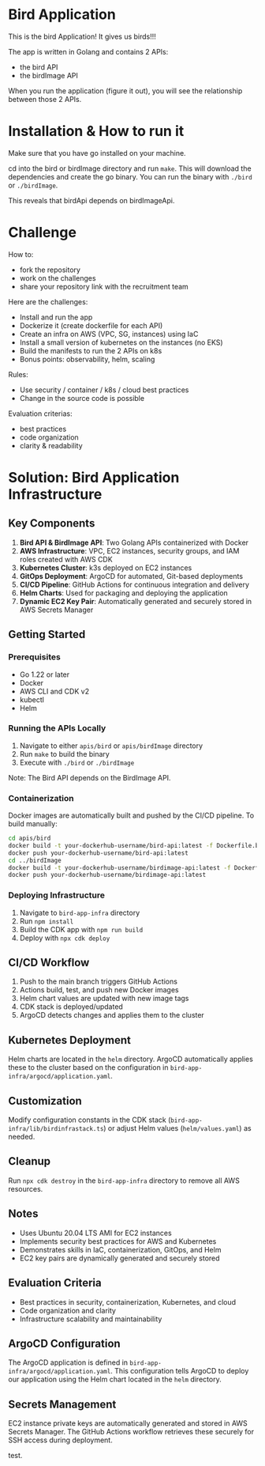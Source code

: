 # Bird Application

This is the bird Application! It gives us birds!!!

The app is written in Golang and contains 2 APIs:
- the bird API
- the birdImage API

When you run the application (figure it out), you will see the relationship between those 2 APIs.

# Installation & How to run it

Make sure that you have go installed on your machine.

cd into the bird or birdImage directory and run `make`. This will download the dependencies and create the go binary. 
You can run the binary with `./bird` or `./birdImage`.

This reveals that birdApi depends on birdImageApi.

# Challenge

How to:
- fork the repository
- work on the challenges
- share your repository link with the recruitment team

Here are the challenges:
- Install and run the app
- Dockerize it (create dockerfile for each API)
- Create an infra on AWS (VPC, SG, instances) using IaC
- Install a small version of kubernetes on the instances (no EKS)
- Build the manifests to run the 2 APIs on k8s 
- Bonus points: observability, helm, scaling

Rules:
- Use security / container / k8s / cloud best practices
- Change in the source code is possible

Evaluation criterias:
- best practices
- code organization
- clarity & readability

# Solution: Bird Application Infrastructure

## Key Components

1. **Bird API & BirdImage API**: Two Golang APIs containerized with Docker
2. **AWS Infrastructure**: VPC, EC2 instances, security groups, and IAM roles created with AWS CDK
3. **Kubernetes Cluster**: k3s deployed on EC2 instances
4. **GitOps Deployment**: ArgoCD for automated, Git-based deployments
5. **CI/CD Pipeline**: GitHub Actions for continuous integration and delivery
6. **Helm Charts**: Used for packaging and deploying the application
7. **Dynamic EC2 Key Pair**: Automatically generated and securely stored in AWS Secrets Manager

## Getting Started

### Prerequisites

- Go 1.22 or later
- Docker
- AWS CLI and CDK v2
- kubectl
- Helm

### Running the APIs Locally

1. Navigate to either `apis/bird` or `apis/birdImage` directory
2. Run `make` to build the binary
3. Execute with `./bird` or `./birdImage`

Note: The Bird API depends on the BirdImage API.

### Containerization

Docker images are automatically built and pushed by the CI/CD pipeline. To build manually:

```bash
cd apis/bird
docker build -t your-dockerhub-username/bird-api:latest -f Dockerfile.bird-api .
docker push your-dockerhub-username/bird-api:latest
cd ../birdImage
docker build -t your-dockerhub-username/birdimage-api:latest -f Dockerfile.birdimage-api .
docker push your-dockerhub-username/birdimage-api:latest
```

### Deploying Infrastructure

1. Navigate to `bird-app-infra` directory
2. Run `npm install`
3. Build the CDK app with `npm run build`
4. Deploy with `npx cdk deploy`

## CI/CD Workflow

1. Push to the main branch triggers GitHub Actions
2. Actions build, test, and push new Docker images
3. Helm chart values are updated with new image tags
4. CDK stack is deployed/updated
5. ArgoCD detects changes and applies them to the cluster

## Kubernetes Deployment

Helm charts are located in the `helm` directory. ArgoCD automatically applies these to the cluster based on the configuration in `bird-app-infra/argocd/application.yaml`.

## Customization

Modify configuration constants in the CDK stack (`bird-app-infra/lib/birdinfrastack.ts`) or adjust Helm values (`helm/values.yaml`) as needed.

## Cleanup

Run `npx cdk destroy` in the `bird-app-infra` directory to remove all AWS resources.

## Notes

- Uses Ubuntu 20.04 LTS AMI for EC2 instances
- Implements security best practices for AWS and Kubernetes
- Demonstrates skills in IaC, containerization, GitOps, and Helm
- EC2 key pairs are dynamically generated and securely stored

## Evaluation Criteria

- Best practices in security, containerization, Kubernetes, and cloud
- Code organization and clarity
- Infrastructure scalability and maintainability

## ArgoCD Configuration

The ArgoCD application is defined in `bird-app-infra/argocd/application.yaml`. This configuration tells ArgoCD to deploy our application using the Helm chart located in the `helm` directory.

## Secrets Management

EC2 instance private keys are automatically generated and stored in AWS Secrets Manager. The GitHub Actions workflow retrieves these securely for SSH access during deployment.

test. 